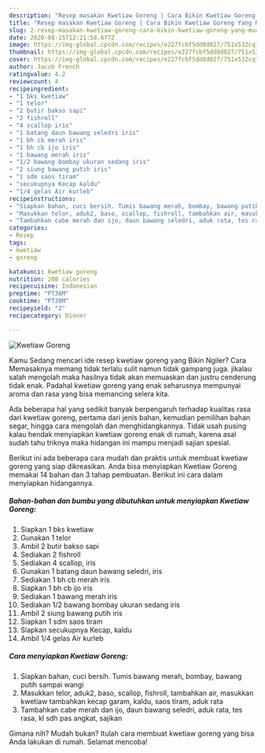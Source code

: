 ```yaml
---
description: "Resep masakan Kwetiaw Goreng | Cara Bikin Kwetiaw Goreng Yang Mudah Dan Praktis"
title: "Resep masakan Kwetiaw Goreng | Cara Bikin Kwetiaw Goreng Yang Mudah Dan Praktis"
slug: 2-resep-masakan-kwetiaw-goreng-cara-bikin-kwetiaw-goreng-yang-mudah-dan-praktis
date: 2020-08-15T12:21:58.677Z
image: https://img-global.cpcdn.com/recipes/e227fcbf5dd8d027/751x532cq70/kwetiaw-goreng-foto-resep-utama.jpg
thumbnail: https://img-global.cpcdn.com/recipes/e227fcbf5dd8d027/751x532cq70/kwetiaw-goreng-foto-resep-utama.jpg
cover: https://img-global.cpcdn.com/recipes/e227fcbf5dd8d027/751x532cq70/kwetiaw-goreng-foto-resep-utama.jpg
author: Jacob French
ratingvalue: 4.2
reviewcount: 4
recipeingredient:
- "1 bks kwetiaw"
- "1 telor"
- "2 butir bakso sapi"
- "2 fishroll"
- "4 scallop iris"
- "1 batang daun bawang seledri iris"
- "1 bh cb merah iris"
- "1 bh cb ijo iris"
- "1 bawang merah iris"
- "1/2 bawang bombay ukuran sedang iris"
- "2 siung bawang putih iris"
- "1 sdm saos tiram"
- "secukupnya Kecap kaldu"
- "1/4 gelas Air kurleb"
recipeinstructions:
- "Siapkan bahan, cuci bersih. Tumis bawang merah, bombay, bawang putih sampai wangi"
- "Masukkan telor, aduk2, baso, scallop, fishroll, tambahkan air, masukkan kwetiaw tambahkan kecap garam, kaldu, saos tiram, aduk rata"
- "Tambahkan cabe merah dan ijo, daun bawang seledri, aduk rata, tes rasa, kl sdh pas angkat, sajikan"
categories:
- Resep
tags:
- kwetiaw
- goreng

katakunci: kwetiaw goreng 
nutrition: 208 calories
recipecuisine: Indonesian
preptime: "PT36M"
cooktime: "PT30M"
recipeyield: "2"
recipecategory: Dinner

---
```



![Kwetiaw Goreng](https://img-global.cpcdn.com/recipes/e227fcbf5dd8d027/751x532cq70/kwetiaw-goreng-foto-resep-utama.jpg)

Kamu Sedang mencari ide resep kwetiaw goreng yang Bikin Ngiler? Cara Memasaknya memang tidak terlalu sulit namun tidak gampang juga. jikalau salah mengolah maka hasilnya tidak akan memuaskan dan justru cenderung tidak enak. Padahal kwetiaw goreng yang enak seharusnya mempunyai aroma dan rasa yang bisa memancing selera kita.

Ada beberapa hal yang sedikit banyak berpengaruh terhadap kualitas rasa dari kwetiaw goreng, pertama dari jenis bahan, kemudian pemilihan bahan segar, hingga cara mengolah dan menghidangkannya. Tidak usah pusing kalau hendak menyiapkan kwetiaw goreng enak di rumah, karena asal sudah tahu triknya maka hidangan ini mampu menjadi sajian spesial.




Berikut ini ada beberapa cara mudah dan praktis untuk membuat kwetiaw goreng yang siap dikreasikan. Anda bisa menyiapkan Kwetiaw Goreng memakai 14 bahan dan 3 tahap pembuatan. Berikut ini cara dalam menyiapkan hidangannya.

<!--inarticleads1-->

##### Bahan-bahan dan bumbu yang dibutuhkan untuk menyiapkan Kwetiaw Goreng:

1. Siapkan 1 bks kwetiaw
1. Gunakan 1 telor
1. Ambil 2 butir bakso sapi
1. Sediakan 2 fishroll
1. Sediakan 4 scallop, iris
1. Gunakan 1 batang daun bawang seledri, iris
1. Sediakan 1 bh cb merah iris
1. Siapkan 1 bh cb ijo iris
1. Sediakan 1 bawang merah iris
1. Sediakan 1/2 bawang bombay ukuran sedang iris
1. Ambil 2 siung bawang putih iris
1. Siapkan 1 sdm saos tiram
1. Siapkan secukupnya Kecap, kaldu
1. Ambil 1/4 gelas Air kurleb




<!--inarticleads2-->

##### Cara menyiapkan Kwetiaw Goreng:

1. Siapkan bahan, cuci bersih. Tumis bawang merah, bombay, bawang putih sampai wangi
1. Masukkan telor, aduk2, baso, scallop, fishroll, tambahkan air, masukkan kwetiaw tambahkan kecap garam, kaldu, saos tiram, aduk rata
1. Tambahkan cabe merah dan ijo, daun bawang seledri, aduk rata, tes rasa, kl sdh pas angkat, sajikan




Gimana nih? Mudah bukan? Itulah cara membuat kwetiaw goreng yang bisa Anda lakukan di rumah. Selamat mencoba!
